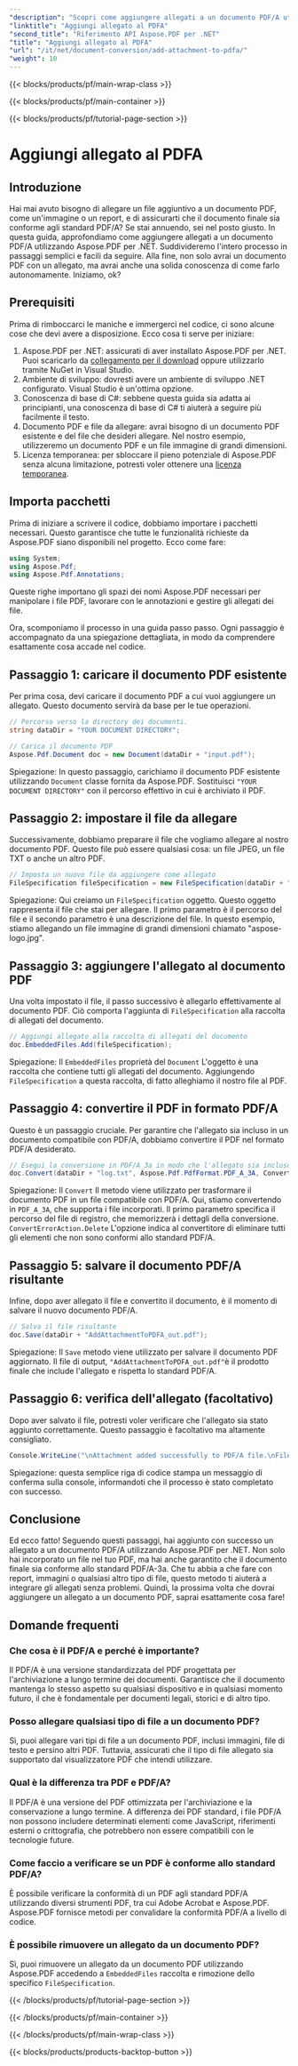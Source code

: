 ```yaml
---
"description": "Scopri come aggiungere allegati a un documento PDF/A utilizzando Aspose.PDF per .NET con questa guida dettagliata."
"linktitle": "Aggiungi allegato al PDFA"
"second_title": "Riferimento API Aspose.PDF per .NET"
"title": "Aggiungi allegato al PDFA"
"url": "/it/net/document-conversion/add-attachment-to-pdfa/"
"weight": 10
---
```


{{< blocks/products/pf/main-wrap-class >}}

{{< blocks/products/pf/main-container >}}

{{< blocks/products/pf/tutorial-page-section >}}

# Aggiungi allegato al PDFA

## Introduzione

Hai mai avuto bisogno di allegare un file aggiuntivo a un documento PDF, come un'immagine o un report, e di assicurarti che il documento finale sia conforme agli standard PDF/A? Se stai annuendo, sei nel posto giusto. In questa guida, approfondiamo come aggiungere allegati a un documento PDF/A utilizzando Aspose.PDF per .NET. Suddivideremo l'intero processo in passaggi semplici e facili da seguire. Alla fine, non solo avrai un documento PDF con un allegato, ma avrai anche una solida conoscenza di come farlo autonomamente. Iniziamo, ok?

## Prerequisiti

Prima di rimboccarci le maniche e immergerci nel codice, ci sono alcune cose che devi avere a disposizione. Ecco cosa ti serve per iniziare:

1. Aspose.PDF per .NET: assicurati di aver installato Aspose.PDF per .NET. Puoi scaricarlo da [collegamento per il download](https://releases.aspose.com/pdf/net/) oppure utilizzarlo tramite NuGet in Visual Studio.
2. Ambiente di sviluppo: dovresti avere un ambiente di sviluppo .NET configurato. Visual Studio è un'ottima opzione.
3. Conoscenza di base di C#: sebbene questa guida sia adatta ai principianti, una conoscenza di base di C# ti aiuterà a seguire più facilmente il testo.
4. Documento PDF e file da allegare: avrai bisogno di un documento PDF esistente e del file che desideri allegare. Nel nostro esempio, utilizzeremo un documento PDF e un file immagine di grandi dimensioni.
5. Licenza temporanea: per sbloccare il pieno potenziale di Aspose.PDF senza alcuna limitazione, potresti voler ottenere una [licenza temporanea](https://purchase.aspose.com/temporary-license/).

## Importa pacchetti

Prima di iniziare a scrivere il codice, dobbiamo importare i pacchetti necessari. Questo garantisce che tutte le funzionalità richieste da Aspose.PDF siano disponibili nel progetto. Ecco come fare:

```csharp
using System;
using Aspose.Pdf;
using Aspose.Pdf.Annotations;
```

Queste righe importano gli spazi dei nomi Aspose.PDF necessari per manipolare i file PDF, lavorare con le annotazioni e gestire gli allegati dei file.

Ora, scomponiamo il processo in una guida passo passo. Ogni passaggio è accompagnato da una spiegazione dettagliata, in modo da comprendere esattamente cosa accade nel codice.

## Passaggio 1: caricare il documento PDF esistente

Per prima cosa, devi caricare il documento PDF a cui vuoi aggiungere un allegato. Questo documento servirà da base per le tue operazioni.

```csharp
// Percorso verso la directory dei documenti.
string dataDir = "YOUR DOCUMENT DIRECTORY";

// Carica il documento PDF
Aspose.Pdf.Document doc = new Document(dataDir + "input.pdf");
```

Spiegazione: In questo passaggio, carichiamo il documento PDF esistente utilizzando `Document` classe fornita da Aspose.PDF. Sostituisci `"YOUR DOCUMENT DIRECTORY"` con il percorso effettivo in cui è archiviato il PDF.

## Passaggio 2: impostare il file da allegare

Successivamente, dobbiamo preparare il file che vogliamo allegare al nostro documento PDF. Questo file può essere qualsiasi cosa: un file JPEG, un file TXT o anche un altro PDF.

```csharp
// Imposta un nuovo file da aggiungere come allegato
FileSpecification fileSpecification = new FileSpecification(dataDir + "aspose-logo.jpg", "Large Image file");
```

Spiegazione: Qui creiamo un `FileSpecification` oggetto. Questo oggetto rappresenta il file che stai per allegare. Il primo parametro è il percorso del file e il secondo parametro è una descrizione del file. In questo esempio, stiamo allegando un file immagine di grandi dimensioni chiamato "aspose-logo.jpg".

## Passaggio 3: aggiungere l'allegato al documento PDF

Una volta impostato il file, il passo successivo è allegarlo effettivamente al documento PDF. Ciò comporta l'aggiunta di `FileSpecification` alla raccolta di allegati del documento.

```csharp
// Aggiungi allegato alla raccolta di allegati del documento
doc.EmbeddedFiles.Add(fileSpecification);
```

Spiegazione: Il `EmbeddedFiles` proprietà del `Document` L'oggetto è una raccolta che contiene tutti gli allegati del documento. Aggiungendo `FileSpecification` a questa raccolta, di fatto alleghiamo il nostro file al PDF.

## Passaggio 4: convertire il PDF in formato PDF/A

Questo è un passaggio cruciale. Per garantire che l'allegato sia incluso in un documento compatibile con PDF/A, dobbiamo convertire il PDF nel formato PDF/A desiderato.

```csharp
// Esegui la conversione in PDF/A_3a in modo che l'allegato sia incluso nel file risultante
doc.Convert(dataDir + "log.txt", Aspose.Pdf.PdfFormat.PDF_A_3A, ConvertErrorAction.Delete);
```

Spiegazione: Il `Convert` Il metodo viene utilizzato per trasformare il documento PDF in un file compatibile con PDF/A. Qui, stiamo convertendo in `PDF_A_3A`, che supporta i file incorporati. Il primo parametro specifica il percorso del file di registro, che memorizzerà i dettagli della conversione. `ConvertErrorAction.Delete` L'opzione indica al convertitore di eliminare tutti gli elementi che non sono conformi allo standard PDF/A.

## Passaggio 5: salvare il documento PDF/A risultante

Infine, dopo aver allegato il file e convertito il documento, è il momento di salvare il nuovo documento PDF/A.

```csharp
// Salva il file risultante
doc.Save(dataDir + "AddAttachmentToPDFA_out.pdf");
```

Spiegazione: Il `Save` metodo viene utilizzato per salvare il documento PDF aggiornato. Il file di output, `"AddAttachmentToPDFA_out.pdf"`è il prodotto finale che include l'allegato e rispetta lo standard PDF/A.

## Passaggio 6: verifica dell'allegato (facoltativo)

Dopo aver salvato il file, potresti voler verificare che l'allegato sia stato aggiunto correttamente. Questo passaggio è facoltativo ma altamente consigliato.

```csharp
Console.WriteLine("\nAttachment added successfully to PDF/A file.\nFile saved at " + dataDir);
```

Spiegazione: questa semplice riga di codice stampa un messaggio di conferma sulla console, informandoti che il processo è stato completato con successo.

## Conclusione

Ed ecco fatto! Seguendo questi passaggi, hai aggiunto con successo un allegato a un documento PDF/A utilizzando Aspose.PDF per .NET. Non solo hai incorporato un file nel tuo PDF, ma hai anche garantito che il documento finale sia conforme allo standard PDF/A-3a. Che tu abbia a che fare con report, immagini o qualsiasi altro tipo di file, questo metodo ti aiuterà a integrare gli allegati senza problemi. Quindi, la prossima volta che dovrai aggiungere un allegato a un documento PDF, saprai esattamente cosa fare!

## Domande frequenti

### Che cosa è il PDF/A e perché è importante?  
Il PDF/A è una versione standardizzata del PDF progettata per l'archiviazione a lungo termine dei documenti. Garantisce che il documento mantenga lo stesso aspetto su qualsiasi dispositivo e in qualsiasi momento futuro, il che è fondamentale per documenti legali, storici e di altro tipo.

### Posso allegare qualsiasi tipo di file a un documento PDF?  
Sì, puoi allegare vari tipi di file a un documento PDF, inclusi immagini, file di testo e persino altri PDF. Tuttavia, assicurati che il tipo di file allegato sia supportato dal visualizzatore PDF che intendi utilizzare.

### Qual è la differenza tra PDF e PDF/A?  
Il PDF/A è una versione del PDF ottimizzata per l'archiviazione e la conservazione a lungo termine. A differenza dei PDF standard, i file PDF/A non possono includere determinati elementi come JavaScript, riferimenti esterni o crittografia, che potrebbero non essere compatibili con le tecnologie future.

### Come faccio a verificare se un PDF è conforme allo standard PDF/A?  
È possibile verificare la conformità di un PDF agli standard PDF/A utilizzando diversi strumenti PDF, tra cui Adobe Acrobat e Aspose.PDF. Aspose.PDF fornisce metodi per convalidare la conformità PDF/A a livello di codice.

### È possibile rimuovere un allegato da un documento PDF?  
Sì, puoi rimuovere un allegato da un documento PDF utilizzando Aspose.PDF accedendo a `EmbeddedFiles` raccolta e rimozione dello specifico `FileSpecification`.

{{< /blocks/products/pf/tutorial-page-section >}}

{{< /blocks/products/pf/main-container >}}

{{< /blocks/products/pf/main-wrap-class >}}

{{< blocks/products/products-backtop-button >}}
